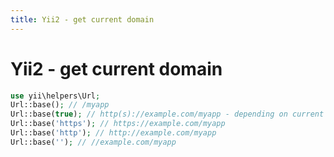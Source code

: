 ```yaml
---
title: Yii2 - get current domain
---
```


<h1 class="header">Yii2 - get current domain</h1>

```php
use yii\helpers\Url;
Url::base(); // /myapp
Url::base(true); // http(s)://example.com/myapp - depending on current schema
Url::base('https'); // https://example.com/myapp
Url::base('http'); // http://example.com/myapp
Url::base(''); // //example.com/myapp
```